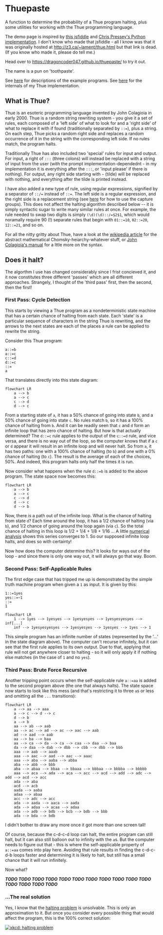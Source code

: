 # Thuepaste

A function to determine the probability of a Thue program halting, plus some utilities for working with the Thue programming language.

The demo page is inspired by [this jsfiddle](https://jsfiddle.net/ao6egwh9/3/) and [Chris Pressey's Python implementation](https://github.com/catseye/Thue/blob/master/src/thue.py). I don't know who made that jsfiddle - all I know was that it was originally hosted at <http://z3.ca/~lament/thue.html> but that link is dead. (If you know who made it, please do tell me.)

Head over to <https://dragoncoder047.github.io/thuepaste/> to try it out.

The name is a pun on 'toothpaste'.

See [here](https://github.com/dragoncoder047/thuepaste/blob/main/examples.md) for descriptions of the example programs. See [here](https://github.com/dragoncoder047/thuepaste/blob/main/thue-api.md) for the internals of my Thue implementation.

## What is Thue?

Thue is an esoteric programming language invented by John Colagioia in early 2000. Thue is a random string rewriting system - you give it a set of rules, each composed of a 'left side' of what to look for and a 'right side' of what to replace it with if found (traditionally separated by `::=`), plus a string. On each step, Thue picks a random right side and replaces a random occurrence of it in the string with the corresponding left side. If no rules match, the program halts.

Traditionally Thue has also included two 'special' rules for input and output. For input, a right of `:::` (three colons) will instead be replaced with a string of input from the user (with the prompt implementation-dependednt - in my implementation it is everything after the `:::`, or 'input please' if there is nothing). For output, any right side starting with `~` (tilde) will be replaced with nothing, and everything after the tilde is printed instead.

I have also added a new type of rule, using regular expressions, signified by a separator of `::/=` instead of `::=`. The left side is a regular expression, and the right side is a replacement string (see [here](https://developer.mozilla.org/en-US/docs/Web/JavaScript/Reference/Global_Objects/String/replace#specifying_a_string_as_a_parameter) for how to use the capture groups). This does not affect the halting algorithm described below -- it is simply syntactic sugar to write many similar rules at once. For example, the rule needed to swap two digits is simply `(\d)(\d)::/=$2$1`, which would noramally require 90 (!) separate rules that begin with `01::=10`, `02::=20`, `12::=21`, and so on.

For all the nitty gritty about Thue, have a look at the [wikipedia article](https://en.wikipedia.org/wiki/Thue_(programming_language)) for the abstract mathematical Chomsky-heiarchy-whatever stuff, or [John Colagioia's manual](https://github.com/jcolag/Thue) for a lttle more on the syntax.

## Does it halt?

The algorthm I use has changed considerably since I frist concieved it, and it now constitutes three different 'passes' which are all different approaches. Strangely, I thought of the 'third pass' first, then the second, then the first!

### First Pass: Cycle Detection

This starts by viewing a Thue program as a nondeterministic state machine that has a certain chance of halting from each state. Each 'state' is a particular sequence of characters in the string Thue is rewriting, and the arrows to the next states are each of the places a rule can be applied to rewrite the string.

Consider this Thue program:

```thue
a::=b
a::=c
c::=d
d::=c
::=
a
```

That translates directly into this state diagram:

```mermaid
flowchart LR
    a --> b
    a --> c
    c --> d
    d --> c
```

From a starting state of `a`, it has a 50% chance of going into state `b`, and a 50% chance of going into state `c`. No rules match `b`, so it has a 100% chance of halting from `b`. And it can be readily seen that `c` and `d` form an infinite loop that has zero chance of halting. But how is that actually determined? The `d::=c` rule applies to the output of the `c::=d` rule, and vice versa, and there is no way out of the loop, so the computer knows that if a `c` or `d` appear it will result in an infinite loop and will never halt. So from `a`, it has two paths: one with a 100% chance of halting (to `b`) and one with a 0% chance of halting (to `c`). The result is the average of each of the choices, 50%. And indeed, this program halts only half the times it is run.

Now consider what happens when the rule `d::=b` is added to the above program. The state space now becomes this:

```mermaid
flowchart LR
    a --> b
    a --> c
    c --> d
    d --> c
    d --> b
```

Now, there *is* a path out of the infinite loop. What is the chance of halting from state `d`? Each time around the loop, it has a 1/2 chance of halting (via `b`), and 1/2 chance of going around the loop again (via `c`). So the total chance of halting in this loop is 1/2 + 1/4 + 1/8 + 1/16 ... A little [numerical analysis](https://www.desmos.com/calculator/odzpdulihz) shows this series converges to 1. So our supposed infinite loop halts, and does so with certainty!

Now how does the computer determine this? It looks for ways out of the loop - and since there is only one way out, it will always go that way. Boom.

### Second Pass: Self-Applicable Rules

The first edge case that has tripped me up is demonstrated by the simple truth machine program when given a `1` as input. It is given by this:

```thue
1::=1yes
yes::=~1
::=
1
```
```mermaid
flowchart LR
    1 --> 1yes --> 1yesyes --> 1yesyesyes --> 1yesyesyesyes --> inf[...]
    inf --> 1yesyesyesyes --> 1yesyesyes --> 1yesyes --> 1yes --> 1
```

This simple program has an infinite number of states (represented by the '...' in the state diagram above). The computer can't recurse infinitely, but it can see that the first rule applies to its own output. Due to that, applying that rule will not get anywhere closer to halting - so it will only apply it if nothing else matches (in the case of `1` and no `yes`).

### Third Pass: Brute Force Recursive

Another tripping point occurs when the self-applicable rule `a::=aa` is added to the second program above (the one that always halts). The state space now starts to look like this mess (and that's restricting it to three `a`s or less and omitting all the `...` transitions):

```mermaid
flowchart LR
    a --> aa --> aaa
    a --> c --> d --> c
    d --> b
    a --> b
    aa --> ab --> aab
    aa --> ac --> ad --> ac --> aac --> aab
    ad --> aad --> aab
    aa --> ba --> baa
    aa --> ca --> da --> ca --> caa --> daa --> baa
    da --> daa --> dab --> dbb --> cbb --> dbb --> bbb
    aaa --> aab --> aaab
    aaa --> aac --> aad --> aac --> aaac
    aaa --> aba --> aaba --> abba
    aba --> abb --> bbb
    aba --> abaa --> bbaa --> bbaaa --> bbbaa --> bbbba --> bbbbb
    aaa --> aca --> ada --> aca --> acc --> acd --> add --> adc --> add --> acd --> acc
    ada --> aba
    acd --> acb
    aada --> aaba
    adaa --> abaa
    acc --> adc --> acc
    ada --> aada --> aaca --> aada
    ada --> adaa --> acaa --> adaa
    ada --> adb --> bdb --> bcb --> bdb --> bbb
    ada --> bda --> bdb
```

I didn't bother to draw any more once it got more than one screen tall!

Of course, because the c-d-c-d loop can halt, the entire program can still halt, but it can also still balloon out to infinity with the `a`s. But the computer needs to figure out that - this is where the self-applicable property of `a::=aa` comes into play here. Avoiding that rule results in finding the c-d-c-d-b loops faster and determining it is likely to halt, but still has a small chance that it will run infinitely.

Now what?

***TODO TODO TODO TODO TODO TODO TODO TODO TODO TODO TODO TODO TODO TODO TODO***


### ...The real solution

Yes, I know that the [halting problem](https://en.wikipedia.org/wiki/Halting_problem) is unsolvable. This is only an approximation to it. But once you consider every possible thing that would affect the program, this is the 100% correct solution:

[![xkcd: halting problem](https://imgs.xkcd.com/comics/halting_problem.png)](https://xkcd.com/1266)
